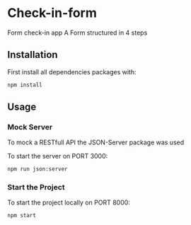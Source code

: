 # Check-in-form

Form check-in app
A Form structured in 4 steps

## Installation

First install all dependencies packages with:

```bash
npm install
```


## Usage

### Mock Server

To mock a RESTfull API the JSON-Server package was used

To start the server on PORT 3000:

```bash
npm run json:server
```


### Start the Project

To start the project locally on PORT 8000:

```bash
npm start
```
